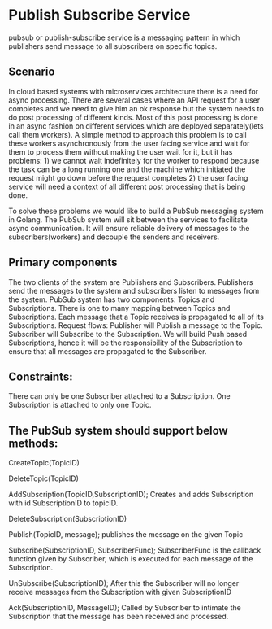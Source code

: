 # Publish Subscribe Service
pubsub or publish-subscribe service is a messaging pattern in which publishers send message to all subscribers on specific topics.

## Scenario
In cloud based systems with microservices architecture there is a need for async processing. There are several cases where an API request for a user completes and we need to give him an ok response but the system needs to do post processing of different kinds. Most of this post processing is done in an async fashion on different services which are deployed separately(lets call them workers). A simple method to approach this problem is to call these workers asynchronously from the user facing service and wait for them to process them without making the user wait for it, but it has problems: 1) we cannot wait indefinitely for the worker to respond because the task can be a long running one and the machine which initiated the request might go down before the request completes 2) the user facing service will need a context of all different post processing that is being done.

To solve these problems we would like to build a PubSub messaging system in Golang. The PubSub system will sit between the services to facilitate async communication. It will ensure reliable delivery of messages to the subscribers(workers) and decouple the senders and receivers.


## Primary components
The two clients of the system are Publishers and Subscribers. Publishers send the messages to the system and subscribers listen to messages from the system.
PubSub system has two components: Topics and Subscriptions. There is one to many mapping between Topics and Subscriptions. Each message that a Topic receives is propagated to all of its Subscriptions.
Request flows:
Publisher will Publish a message to the Topic.
Subscriber will Subscribe to the Subscription. We will build Push based Subscriptions, hence it will be the responsibility of the Subscription to ensure that all messages are propagated to the Subscriber.

## Constraints:
There can only be one Subscriber attached to a Subscription.
 One Subscription is attached to only one Topic.

## The PubSub system should support below methods:
CreateTopic(TopicID)

DeleteTopic(TopicID)

AddSubscription(TopicID,SubscriptionID); Creates and adds Subscription with id SubscriptionID to topicID.

DeleteSubscription(SubscriptionID)

Publish(TopicID, message); publishes the message on the given Topic

Subscribe(SubscriptionID, SubscriberFunc); SubscriberFunc is the callback function given by Subscriber, which is executed for each message of the Subscription.

UnSubscribe(SubscriptionID); After this the Subscriber will no longer receive messages from the Subscription with given SubscriptionID

Ack(SubscriptionID, MessageID); Called by Subscriber to intimate the Subscription that the message has been received and processed.
